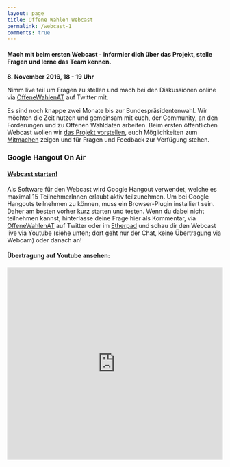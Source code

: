 ```yaml
---
layout: page
title: Offene Wahlen Webcast
permalink: /webcast-1
comments: true
---
```


<h4 class="text-center lead">Mach mit beim ersten Webcast - informier dich über das Projekt, stelle Fragen und lerne das Team kennen.</h4>

<div class="row">
<div class="col-xs-12 col-md-6">
<p class="lead"><strong>8. November 2016, 18 - 19 Uhr</strong></p>
<p>Nimm live teil um Fragen zu stellen und mach bei den Diskussionen online via <a href="https://twitter.com/search?f=tweets&q=%23OffeneWahlenAT&src=typd" title="OffeneWahlenAT"><i class="fa fa-hashtag" aria-hidden="true"></i>OffeneWahlenAT</a> auf Twitter mit. </p>
</div>

<div class="col-xs-12 col-sm-6">
<p>Es sind noch knappe zwei Monate bis zur Bundespräsidentenwahl. Wir möchten die Zeit nutzen und gemeinsam mit euch, der Community, an den Forderungen und zu Offenen Wahldaten arbeiten. Beim ersten öffentlichen Webcast wollen wir <a href="/ueber-uns" title="Über uns">das Projekt vorstellen</a>, euch Möglichkeiten zum <a href="/beitragen" title="Beitragen">Mitmachen</a> zeigen und für Fragen und Feedback zur Verfügung stehen.</p>
</div>
</div>

<div class="row col-xs-12">
<h3 class="text-center">Google Hangout On Air</h3>
<h4 class="text-center"><a href="https://hangouts.google.com/hangouts/_/ytl/xxxCapOs7Jx6CuB_I8kfZNiCorAgOGeRev7h_dkjVQQ=" title="Offene Wahlen Webcast" class="highlight-link">Webcast starten!</a></h4>

<p>Als Software für den Webcast wird Google Hangout verwendet, welche es maximal 15 TeilnehmerInnen erlaubt aktiv teilzunehmen. Um bei Google Hangouts teilnehmen zu können, muss ein Browser-Plugin installiert sein. Daher am besten vorher kurz starten und testen. Wenn du dabei nicht teilnehmen kannst, hinterlasse deine Frage hier als Kommentar, via <a href="https://twitter.com/search?f=tweets&q=%23OffeneWahlenAT&src=typd" title="OffeneWahlenAT"><i class="fa fa-hashtag" aria-hidden="true"></i>OffeneWahlenAT</a> auf Twitter oder im <a href="http://pad.okfn.org/p/OffeneWahlenAT-Public-Hangout" title="Etherpad">Etherpad</a> und schau dir den Webcast live via Youtube (siehe unten; dort geht nur der Chat, keine Übertragung via Webcam) oder danach an!</p>

<h4 class="text-center">Übertragung auf Youtube ansehen:</h4>
<iframe width="100%" height="450" src="https://www.youtube.com/embed/OHw4cCBajiQ" frameborder="0" allowfullscreen></iframe>
</div>
